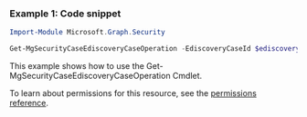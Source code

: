 ### Example 1: Code snippet

```powershellImport-Module Microsoft.Graph.Security

Get-MgSecurityCaseEdiscoveryCaseOperation -EdiscoveryCaseId $ediscoveryCaseId -CaseOperationId $caseOperationId
```
This example shows how to use the Get-MgSecurityCaseEdiscoveryCaseOperation Cmdlet.
To learn about permissions for this resource, see the [permissions reference](/graph/permissions-reference).

